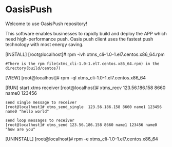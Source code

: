 # OasisPush
Welcome to use OasisPush repository!

This software enables businesses to rapidly build and deploy the APP which need high-performance push. Oasis push client uses the fastest push technology with most energy saving.

[INSTALL]
	[root@localhost]# rpm -ivh xtms_cli-1.0-1.el7.centos.x86_64.rpm
	
	#There is the rpm file(xtms_cli-1.0-1.el7.centos.x86_64.rpm) in the directory(build/centos7)
	
[VIEW]
	[root@localhost]# rpm -ql  xtms_cli-1.0-1.el7.centos.x86_64

[RUN]
	start xtms receiver
	[root@localhost]# xtms_recv 123.56.186.158 8660 name0 123456
	
	send single message to receiver
	[root@localhost]# xtms_send_single  123.56.186.158 8660 name1 123456 name0 "hello world"

	send loop messages to receiver
	[root@localhost]# xtms_send 123.56.186.158 8660 name1 123456 name0 "how are you"

[UNINSTALL]
	[root@localhost]# rpm -e  xtms_cli-1.0-1.el7.centos.x86_64


